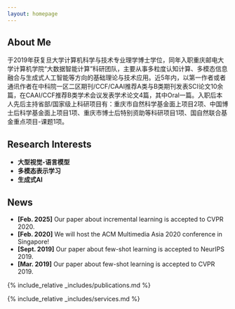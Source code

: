 ```yaml
---
layout: homepage
---
```


## About Me

于2019年获复旦大学计算机科学与技术专业理学博士学位，同年入职重庆邮电大学计算机学院“大数据智能计算”科研团队，主要从事多粒度认知计算、多模态信息融合与生成式人工智能等方向的基础理论与技术应用。近5年内，以第一作者或者通讯作者在中科院一区二区期刊/CCF/CAAI推荐A类与B类期刊发表SCI论文10余篇，在CAAI/CCF推荐B类学术会议发表学术论文4篇，其中Oral一篇。入职后本人先后主持省部/国家级上科研项目有：重庆市自然科学基金面上项目2项、中国博士后科学基金面上项目1项、重庆市博士后特别资助等科研项目1项、国自然联合基金重点项目-课题1项。


## Research Interests

- **大型视觉-语言模型** 
- **多模态表示学习** 
- **生成式AI**
  
## News

- **[Feb. 2025]** Our paper about incremental learning is accepted to CVPR 2020.
- **[Feb. 2020]** We will host the ACM Multimedia Asia 2020 conference in Singapore!
- **[Sept. 2019]** Our paper about few-shot learning is accepted to NeurIPS 2019.
- **[Mar. 2019]** Our paper about few-shot learning is accepted to CVPR 2019.

{% include_relative _includes/publications.md %}

{% include_relative _includes/services.md %}

